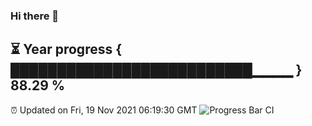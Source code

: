 ### Hi there 👋
⏳ Year progress { ██████████████████████████▁▁▁▁ } 88.29 %
---
⏰ Updated on Fri, 19 Nov 2021 06:19:30 GMT
![Progress Bar CI](https://github.com/liununu/liununu/workflows/Progress%20Bar%20CI/badge.svg)
